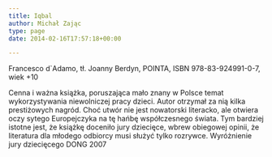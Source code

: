 ```yaml
---
title: Iqbal
author: Michał Zając
type: page
date: 2014-02-16T17:57:18+00:00

---
```

Francesco d\`Adamo, tł. Joanny Berdyn, POINTA, ISBN 978-83-924991-0-7, wiek +10

Cenna i ważna książka, poruszająca mało znany w Polsce temat wykorzystywania niewolniczej pracy dzieci. Autor otrzymał za nią kilka prestiżowych nagród. Choć utwór nie jest nowatorski literacko, ale otwiera oczy sytego Europejczyka na tę hańbę współczesnego świata. Tym bardziej istotne jest, że książkę doceniło jury dziecięce, wbrew obiegowej opinii, że literatura dla młodego odbiorcy musi służyć tylko rozrywce. Wyróżnienie jury dziecięcego DONG 2007